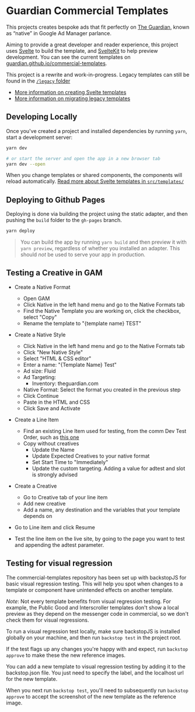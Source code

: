 # Guardian Commercial Templates

This projects creates bespoke ads that fit perfectly on [The Guardian][],
known as “native” in Google Ad Manager parlance.

[the guardian]: https://theguardian.com/

Aiming to provide a great developer and reader experience, this project uses
[Svelte][] to build the template, and [SvelteKit][] to help preview development.
You can see the current templates on [guardian.github.io/commercial-templates](https://guardian.github.io/commercial-templates/).

[svelte]: https://svelte.dev/
[sveltekit]: https://kit.svelte.dev/

This project is a rewrite and work-in-progress. Legacy templates can still be
found in the [`/legacy` folder](/legacy)

- [More information on creating Svelte templates](/docs/svelte-template-authoring.md)
- [More information on migrating legacy templates](/docs/legacy-to-svelte-migration.md)

## Developing Locally

Once you've created a project and installed dependencies by running `yarn`,
start a development server:

```bash
yarn dev

# or start the server and open the app in a new browser tab
yarn dev --open
```

When you change templates or shared components, the components will
reload automatically. [Read more about Svelte templates in `src/templates/`][t]

[t]: docs/svelte-template-authoring.md

## Deploying to Github Pages

Deploying is done via building the project using the static adapter, and then
pushing the `build` folder to the `gh-pages` branch.

```bash
yarn deploy
```

> You can build the app by running `yarn build` and then preview it with `yarn preview`,
> regardless of whether you installed an adapter.
> This should _not_ be used to serve your app in production.

## Testing a Creative in GAM

- Create a Native Format

  - Open GAM
  - Click Native in the left hand menu and go to the Native Formats tab
  - Find the Native Template you are working on, click the checkbox, select "Copy"
  - Rename the template to "{template name} TEST"

- Create a Native Style

  - Click Native in the left hand menu and go to the Native Formats tab
  - Click "New Native Style"
  - Select "HTML & CSS editor"
  - Enter a name: "{Template Name} Test"
  - Ad size: Fluid
  - Ad Targeting:
    - Inventory: theguardian.com
  - Native Format: Select the format you created in the previous step
  - Click Continue
  - Paste in the HTML and CSS
  - Click Save and Activate

- Create a Line Item

  - Find an existing Line Item used for testing, from the comm Dev Test Order, such as [this one](https://admanager.google.com/59666047#delivery/line_item/detail/line_item_id=6492048457)
  - Copy without creatives
    - Update the Name
    - Update Expected Creatives to your native format
    - Set Start Time to "Immediately"
    - Update the custom targeting. Adding a value for adtest and slot is strongly advised

- Create a Creative

  - Go to Creative tab of your line item
  - Add new creative
  - Add a name, any destination and the variables that your template depends on

- Go to Line item and click Resume

- Test the line item on the live site, by going to the page you want to test and appending the adtest parameter.

## Testing for visual regression

The commercial-templates repository has been set up with backstopJS for basic visual regression testing. This will help you spot when changes to a template or component have unintended effects on another template.

_Note_: Not every template benefits from visual regression testing. For example, the Public Good and Interscroller templates don't show a local preview as they depend on the messenger code in commercial, so we don't check them for visual regressions.

To run a visual regression test locally, make sure backstopJS is installed globally on your machine, and then run ```backstop test``` in the project root.

If the test flags up any changes you're happy with and expect, run ```backstop approve``` to make these the new reference images.

You can add a new template to visual regression testing by adding it to the backstop.json file. You just need to specify the label, and the localhost url for the new template.

When you next run ```backstop test```, you'll need to subsequently run ```backstop approve``` to accept the screenshot of the new template as the reference image.

